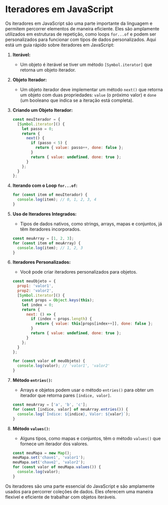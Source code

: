 # **Iteradores em JavaScript**

Os iteradores em JavaScript são uma parte importante da linguagem e permitem percorrer elementos de maneira eficiente. Eles são amplamente utilizados em estruturas de repetição, como loops `for...of` e podem ser personalizados para funcionar com tipos de dados personalizados. Aqui está um guia rápido sobre iteradores em JavaScript:

1. **Iterável:**
   - Um objeto é iterável se tiver um método `[Symbol.iterator]` que retorna um objeto iterador.

2. **Objeto Iterador:**
   - Um objeto iterador deve implementar um método `next()` que retorna um objeto com duas propriedades: `value` (o próximo valor) e `done` (um booleano que indica se a iteração está completa).

3. **Criando um Objeto Iterador:**

   ```javascript
   const meuIterador = {
     [Symbol.iterator]() {
       let passo = 0;
       return {
         next() {
           if (passo < 5) {
             return { value: passo++, done: false };
           }
           return { value: undefined, done: true };
         }
       };
     }
   };
   ```

4. **Iterando com o Loop `for...of`:**

   ```javascript
   for (const item of meuIterador) {
     console.log(item); // 0, 1, 2, 3, 4
   }
   ```

5. **Uso de Iteradores Integrados:**

   - Tipos de dados nativos, como strings, arrays, mapas e conjuntos, já têm iteradores incorporados.

   ```javascript
   const meuArray = [1, 2, 3];
   for (const item of meuArray) {
     console.log(item); // 1, 2, 3
   }
   ```

6. **Iteradores Personalizados:**

   - Você pode criar iteradores personalizados para objetos.

   ```javascript
   const meuObjeto = {
     prop1: 'valor1',
     prop2: 'valor2',
     [Symbol.iterator]() {
       const props = Object.keys(this);
       let index = 0;
       return {
         next: () => {
           if (index < props.length) {
             return { value: this[props[index++]], done: false };
           }
           return { value: undefined, done: true };
         }
       };
     }
   };

   for (const valor of meuObjeto) {
     console.log(valor); // 'valor1', 'valor2'
   }
   ```

7. **Método `entries()`:**

   - Arrays e objetos podem usar o método `entries()` para obter um iterador que retorna pares `[índice, valor]`.

   ```javascript
   const meuArray = ['a', 'b', 'c'];
   for (const [indice, valor] of meuArray.entries()) {
     console.log(`Índice: ${indice}, Valor: ${valor}`);
   }
   ```

8. **Método `values()`:**

   - Alguns tipos, como mapas e conjuntos, têm o método `values()` que fornece um iterador dos valores.

   ```javascript
   const meuMapa = new Map();
   meuMapa.set('chave1', 'valor1');
   meuMapa.set('chave2', 'valor2');
   for (const valor of meuMapa.values()) {
     console.log(valor);
   }
   ```

Os iteradores são uma parte essencial do JavaScript e são amplamente usados para percorrer coleções de dados. Eles oferecem uma maneira flexível e eficiente de trabalhar com objetos iteráveis.